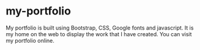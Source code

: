 # my-portfolio
My portfolio is built using Bootstrap, CSS, Google fonts and javascript. It is my home on the web to display the work that I have created. You can visit my portfolio online.